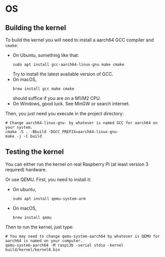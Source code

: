# OS

## Building the kernel

To build the kernel you will need to install a aarch64 GCC compiler and `cmake`:

- On Ubuntu, something like that:
  ```shell
  sudo apt install gcc-aarch64-linux-gnu make cmake
  ```
  Try to install the latest available version of GCC.
- On macOS,
  ```shell
  brew install gcc make cmake
  ```
  should suffice if you are on a M1/M2 CPU.
- On Windows, good luck. See MinGW or search internet.

Then, you just need you execute in the project directory:

```shell
# Change aarch64-linux-gnu- by whatever is named GCC for aarch64 on your system.
cmake -S . -Bbuild -DGCC_PREFIX=aarch64-linux-gnu-
make -j -C build
```

## Testing the kernel

You can either run the kernel on real Raspberry PI (at least version 3 required) hardware.

Or use QEMU. First, you need to install it:

- On ubuntu,
  ```shell
  sudo apt install qemu-system-arm
  ```
- On macOS,
  ```shell
  brew install qemu
  ```

Then to run the kernel, just type:

```shell
# You may need to change qemu-system-aarch64 by whatever is QEMU for aarch64 is named on your computer.
qemu-system-aarch64 -M raspi3b -serial stdio -kernel build/kernel/kernel8.bin
```
